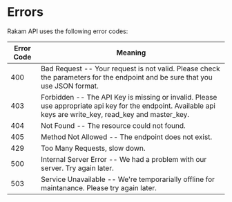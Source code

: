# Errors

Rakam API uses the following error codes:

Error Code | Meaning
---------- | -------
400 | Bad Request -- Your request is not valid. Please check the parameters for the endpoint and be sure that you use JSON format.
403 | Forbidden -- The API Key is missing or invalid. Please use appropriate api key for the endpoint. Available api keys are write_key, read_key and master_key.
404 | Not Found -- The resource could not found.
405 | Method Not Allowed -- The endpoint does not exist.
429 | Too Many Requests, slow down.
500 | Internal Server Error -- We had a problem with our server. Try again later.
503 | Service Unavailable -- We're temporarially offline for maintanance. Please try again later.